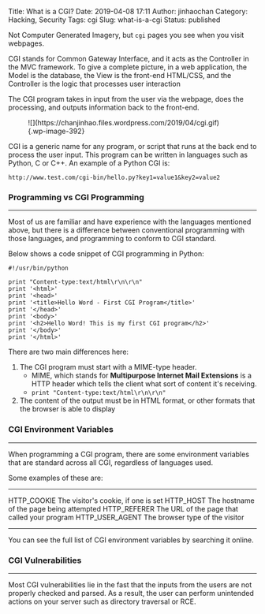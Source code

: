 Title: What is a CGI?
Date: 2019-04-08 17:11
Author: jinhaochan
Category: Hacking, Security
Tags: cgi
Slug: what-is-a-cgi
Status: published

<!-- wp:paragraph -->

Not Computer Generated Imagery, but `cgi` pages you see when you visit webpages.

<!-- /wp:paragraph -->

<!-- wp:paragraph -->

CGI stands for Common Gateway Interface, and it acts as the Controller in the MVC framework. To give a complete picture, in a web application, the Model is the database, the View is the front-end HTML/CSS, and the Controller is the logic that processes user interaction

<!-- /wp:paragraph -->

<!-- wp:paragraph -->

The CGI program takes in input from the user via the webpage, does the processing, and outputs information back to the front-end.

<!-- /wp:paragraph -->

<!-- wp:image {"id":392,"align":"center"} -->

<div class="wp-block-image">

<figure class="aligncenter">
![](https://chanjinhao.files.wordpress.com/2019/04/cgi.gif){.wp-image-392}
</figure>

</div>

<!-- /wp:image -->

<!-- wp:paragraph -->

CGI is a generic name for any program, or script that runs at the back end to process the user input. This program can be written in languages such as Python, C or C++. An example of a Python CGI is:

<!-- /wp:paragraph -->

<!-- wp:paragraph -->

`http://www.test.com/cgi-bin/hello.py?key1=value1&key2=value2`

<!-- /wp:paragraph -->

<!-- wp:heading {"level":3} -->

### Programming vs CGI Programming

<!-- /wp:heading -->

<!-- wp:separator -->

------------------------------------------------------------------------

<!-- /wp:separator -->

</p>
<!-- wp:paragraph -->

Most of us are familiar and have experience with the languages mentioned above, but there is a difference between conventional programming with those languages, and programming to conform to CGI standard.

<!-- /wp:paragraph -->

<!-- wp:paragraph -->

Below shows a code snippet of CGI programming in Python:

<!-- /wp:paragraph -->

<!-- wp:code -->

``` {.wp-block-code}
#!/usr/bin/python

print "Content-type:text/html\r\n\r\n"
print '<html>'
print '<head>'
print '<title>Hello Word - First CGI Program</title>'
print '</head>'
print '<body>'
print '<h2>Hello Word! This is my first CGI program</h2>'
print '</body>'
print '</html>'
```

<!-- /wp:code -->

<!-- wp:paragraph -->

There are two main differences here:

<!-- /wp:paragraph -->

<!-- wp:list {"ordered":true} -->

1.  The CGI program must start with a MIME-type header.
    -   MIME, which stands for **Multipurpose Internet Mail Extensions** is a HTTP header which tells the client what sort of content it's receiving.
    -   `print "Content-type:text/html\r\n\r\n"`
2.  The content of the output must be in HTML format, or other formats that the browser is able to display

<!-- /wp:list -->

<!-- wp:heading {"level":3} -->

### CGI Environment Variables  

<!-- /wp:heading -->

<!-- wp:separator -->

------------------------------------------------------------------------

<!-- /wp:separator -->

</p>
<!-- wp:paragraph -->

When programming a CGI program, there are some environment variables that are standard across all CGI, regardless of languages used.

<!-- /wp:paragraph -->

<!-- wp:paragraph -->

Some examples of these are:

<!-- /wp:paragraph -->

<!-- wp:table -->

  ------------------- ----------------------------------------------
  HTTP\_COOKIE        The visitor's cookie, if one is set
  HTTP\_HOST          The hostname of the page being attempted
  HTTP\_REFERER       The URL of the page that called your program
  HTTP\_USER\_AGENT   The browser type of the visitor
  ------------------- ----------------------------------------------

<!-- /wp:table -->

<!-- wp:paragraph -->

You can see the full list of CGI environment variables by searching it online.

<!-- /wp:paragraph -->

<!-- wp:heading {"level":3} -->

### CGI Vulnerabilities

<!-- /wp:heading -->

<!-- wp:separator -->

------------------------------------------------------------------------

<!-- /wp:separator -->

</p>
<!-- wp:paragraph -->

Most CGI vulnerabilities lie in the fast that the inputs from the users are not properly checked and parsed. As a result, the user can perform unintended actions on your server such as directory traversal or RCE.

<!-- /wp:paragraph -->

